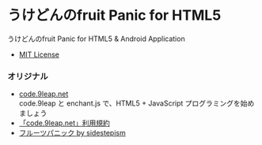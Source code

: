 うけどんのfruit Panic for HTML5
========

うけどんのfruit Panic for HTML5 & Android Application

* [MIT License](http://opensource.org/licenses/mit-license.php)


### オリジナル

- [code.9leap.net](http://code.9leap.net/)  
 	code.9leap と enchant.js で、HTML5 + JavaScript プログラミングを始めましょう 
- [「code.9leap.net」利用規約](http://code.9leap.net/terms)
- [フルーツパニック by sidestepism](http://code.9leap.net/codes/show/37019)